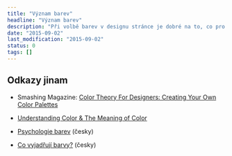 ```yaml
---
title: "Význam barev"
headline: "Význam barev"
description: "Při volbě barev v designu stránce je dobré na to, co pro člověka obecně znamenají."
date: "2015-09-02"
last_modification: "2015-09-02"
status: 0
tags: []
---
```


## Odkazy jinam

  - Smashing Magazine: [Color Theory For Designers: Creating Your Own Color Palettes](http://www.smashingmagazine.com/2010/02/color-theory-for-designer-part-3-creating-your-own-color-palettes/)

  - [Understanding Color &amp; The Meaning of Color](http://www.blackbeardesign.com/understanding-color-the-meaning-of-color/)

  - [Psychologie barev](http://www.jinudy.cz/clanky/psychologie-barev/) (česky)

  - [Co vyjadřují barvy?](http://www.font.cz/design/co-vyjadruji-barvy.html) (česky)